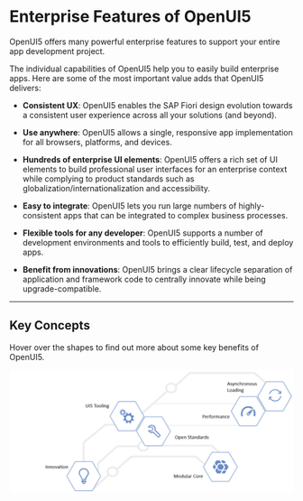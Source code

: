 <!-- loiobf2d55eaa33b44a78ef95e7946d658e8 -->

# Enterprise Features of OpenUI5

OpenUI5 offers many powerful enterprise features to support your entire app development project.

The individual capabilities of OpenUI5 help you to easily build enterprise apps. Here are some of the most important value adds that OpenUI5 delivers:

-   **Consistent UX**: OpenUI5 enables the SAP Fiori design evolution towards a consistent user experience across all your solutions \(and beyond\).

-   **Use anywhere**: OpenUI5 allows a single, responsive app implementation for all browsers, platforms, and devices.

-   **Hundreds of enterprise UI elements**: OpenUI5 offers a rich set of UI elements to build professional user interfaces for an enterprise context while complying to product standards such as globalization/internationalization and accessibility.

-   **Easy to integrate**: OpenUI5 lets you run large numbers of highly-consistent apps that can be integrated to complex business processes.

-   **Flexible tools for any developer**: OpenUI5 supports a number of development environments and tools to efficiently build, test, and deploy apps.

-   **Benefit from innovations**: OpenUI5 brings a clear lifecycle separation of application and framework code to centrally innovate while being upgrade-compatible.


***

<a name="loiobf2d55eaa33b44a78ef95e7946d658e8__section_rbj_jfg_cgb"/>

## Key Concepts

Hover over the shapes to find out more about some key benefits of OpenUI5.

![](images/loioba827f7fdaff4db98ab12d01a431ba62_LowRes.png)


